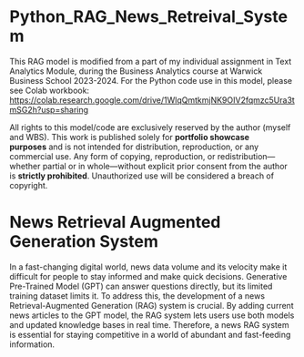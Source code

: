 # Python_RAG_News_Retreival_System

This RAG model is modified from a part of my individual assignment in Text Analytics Module, during the Business Analytics course at Warwick Business School 2023-2024. For the Python code use in this model, please see Colab workbook: https://colab.research.google.com/drive/1WlqQmtkmjNK9OIV2fqmzc5Ura3tmSG2h?usp=sharing

All rights to this model/code are exclusively reserved by the author (myself and WBS). This work is published solely for **portfolio showcase purposes** and is not intended for distribution, reproduction, or any commercial use. Any form of copying, reproduction, or redistribution—whether partial or in whole—without explicit prior consent from the author is **strictly prohibited**. Unauthorized use will be considered a breach of copyright.

# News Retrieval Augmented Generation System

In a fast-changing digital world, news data volume and its velocity make it difficult for people to stay informed and make quick decisions. Generative Pre-Trained Model (GPT) can answer questions directly, but its limited training dataset limits it. To address this, the development of a news Retrieval-Augmented Generation (RAG) system is crucial. By adding current news articles to the GPT model, the RAG system lets users use both models and updated knowledge bases in real time. Therefore, a news RAG system is essential for staying competitive in a world of abundant and fast-feeding information.
